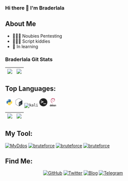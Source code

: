 ### Hi there 👋 I'm Braderlala

## About Me 
- 👨🏻‍💻 Noubies Pentesting
- 👨🏻‍💻 Script kiddies 
- 🔭 In learning

### Braderlala Git Stats
<img src="https://github-readme-stats.vercel.app/api?username=Braderlala&&show_icons=true&count_private=true&theme=radical"/>|<img src="https://github-readme-streak-stats.herokuapp.com/?user=Braderlala&theme=radical"/>|
|---|---|

## Top Languages:

<code><img height="27" src="https://raw.githubusercontent.com/github/explore/80688e429a7d4ef2fca1e82350fe8e3517d3494d/topics/python/python.png" alt="python"></code>
<code><img height="27" src="https://raw.githubusercontent.com/devicons/devicon/master/icons/bash/bash-plain.svg" alt="bash"></code>
<code><img height="27" src="https://pbs.twimg.com/profile_images/661994992878120961/rYruOQvA_400x400.png" alt="kali"></code>
<code><img height="27" src="https://raw.githubusercontent.com/github/explore/80688e429a7d4ef2fca1e82350fe8e3517d3494d/topics/terminal/terminal.png" alt="terminal"></code>
<code><img height="27" src="https://raw.githubusercontent.com/devicons/devicon/master/icons/debian/debian-original-wordmark.svg" alt="debian"></code>

<img src="https://github-readme-stats.vercel.app/api/top-langs/?username=Braderlala&layout=compact&theme=blueberry"/>|<img src="https://github-readme-stats.vercel.app/api/top-langs/?username=Braderlala&theme=blueberry&hide_langs_below=1"/>
|---|---|

## My Tool:

<a href="https://github.com/Braderlala/bruteforce"><img title="MyDdos" src="https://github-readme-stats.vercel.app/api/pin/?username=Braderlala&repo=MyDdos&theme=radical"></a>
<a href="https://github.com/Braderlala/Mywebdav"><img title="bruteforce" src="https://github-readme-stats.vercel.app/api/pin/?username=Braderlala&repo=Mywebdav&theme=radical"></a>
<a href="https://github.com/Braderlala/Myhtml"><img title="bruteforce" src="https://github-readme-stats.vercel.app/api/pin/?username=Braderlala&repo=Myhtml&theme=radical"></a>
<a href="https://github.com/Braderlala/shell-finder"><img title="bruteforce" src="https://github-readme-stats.vercel.app/api/pin/?username=Braderlala&repo=shell-finder&theme=radical"></a>

## Find Me:

<p align="center">
<a href="https://github.com/Braderlala"><img height="27" src="https://pngimg.com/uploads/github/github_PNG15.png" alt="GitHub"></a>
<a href="https://twitter.com/Braderlala"><img src="https://img.shields.io/twitter/url?label=twitter&style=social&url=https%3A%2F%2Ffaisalfs10x.github.io" alt="Twitter"></a> 
<a href="https://braderlala.github.io/"><img src="https://img.shields.io/badge/Blog-Braderlala-brightgreen" alt="Blog"></a> 
<a href="https://t.me/Braderlala"><img title="Telegram" src="https://img.shields.io/badge/-Telegram-blue"></a>
</p>
